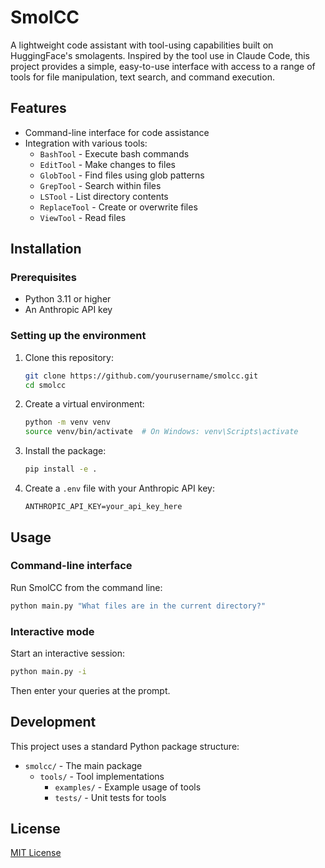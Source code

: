 # SmolCC

A lightweight code assistant with tool-using capabilities built on HuggingFace's smolagents. Inspired by the tool use in Claude Code, this project provides a simple, easy-to-use interface with access to a range of tools for file manipulation, text search, and command execution.

## Features

- Command-line interface for code assistance
- Integration with various tools:
  - `BashTool` - Execute bash commands
  - `EditTool` - Make changes to files
  - `GlobTool` - Find files using glob patterns
  - `GrepTool` - Search within files
  - `LSTool` - List directory contents
  - `ReplaceTool` - Create or overwrite files
  - `ViewTool` - Read files

## Installation

### Prerequisites

- Python 3.11 or higher
- An Anthropic API key

### Setting up the environment

1. Clone this repository:
   ```bash
   git clone https://github.com/yourusername/smolcc.git
   cd smolcc
   ```

2. Create a virtual environment:
   ```bash
   python -m venv venv
   source venv/bin/activate  # On Windows: venv\Scripts\activate
   ```

3. Install the package:
   ```bash
   pip install -e .
   ```

4. Create a `.env` file with your Anthropic API key:
   ```
   ANTHROPIC_API_KEY=your_api_key_here
   ```

## Usage

### Command-line interface

Run SmolCC from the command line:

```bash
python main.py "What files are in the current directory?"
```

### Interactive mode

Start an interactive session:

```bash
python main.py -i
```

Then enter your queries at the prompt.

## Development

This project uses a standard Python package structure:

- `smolcc/` - The main package
  - `tools/` - Tool implementations
    - `examples/` - Example usage of tools
    - `tests/` - Unit tests for tools

## License

[MIT License](LICENSE)